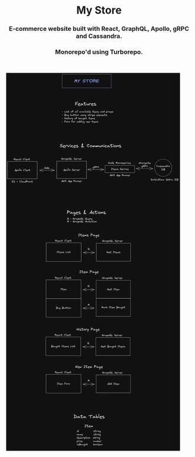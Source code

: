 <h1 align="center">
  My Store
</h1>

<h3 align="center">
  E-commerce website built with React, GraphQL, Apollo, gRPC and Cassandra.
</h3>
<h3 align="center">
  Monorepo'd using Turborepo.
</h3>

&nbsp;

![Plan Graph](my-store.png)
